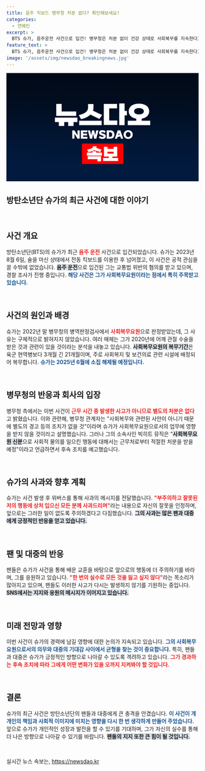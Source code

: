 ```yaml
---
title: 음주 킥보드 병무청 처분 없다? 확인해보세요!
categories:
  - 연예인
excerpt: >
  BTS 슈가, 음주운전 사건으로 입건! 병무청은 처분 없이 건강 상태로 사회복무를 지속한다고 밝혔지만, 소속사 빅히트는 내부 징계 예고. 과연 그가 받게 될 처분은? 클릭해서 자세한 소식 확인하세요!
feature_text: >
  BTS 슈가, 음주운전 사건으로 입건! 병무청은 처분 없이 건강 상태로 사회복무를 지속한다고 밝혔지만, 소속사 빅히트는 내부 징계 예고. 과연 그가 받게 될 처분은? 클릭해서 자세한 소식 확인하세요!
image: '/assets/img/newsdao_breakingnews.jpg'
---
```


<p><img src="/assets/img/newsdao_breakingnews.jpg" alt="ranknews 속보" /></p>

<h2 data-ke-size="size26">방탄소년단 슈가의 최근 사건에 대한 이야기</h2>

<p data-ke-size="size16">&nbsp;</p>

<h2 data-ke-size="size26">사건 개요</h2>

<p>방탄소년단(BTS)의 슈가가 최근 <b><span style="color: #ee2323;">음주 운전</span></b> 사건으로 입건되었습니다. 슈가는 2023년 8월 6일, 술을 마신 상태에서 전동 킥보드를 이용한 후 넘어졌고, 이 사건은 공적 관심을 끌 수밖에 없었습니다. <b><span style="background-color: #21538527;">음주 운전</span></b>으로 입건된 그는 교통법 위반의 혐의를 받고 있으며, 경찰 조사가 진행 중입니다. <b><span style="color: #1a5490;">해당 사건은 그가 사회복무요원이라는 점에서 특히 주목받고 있습니다.</span></b></p>

<p data-ke-size="size16">&nbsp;</p>

<h2 data-ke-size="size26">사건의 원인과 배경</h2>

<p>슈가는 2022년 말 병무청의 병역판정검사에서 <b><span style="color: #ee2323;">사회복무요원</span></b>으로 판정받았는데, 그 사유는 구체적으로 밝혀지지 않았습니다. 여러 매체는 그가 2020년에 어깨 관절 수술을 받은 것과 관련이 있을 것이라는 분석을 내놓고 있습니다. <b><span style="background-color: #21538527;">사회복무요원의 복무기간</span></b>은 육군 현역병보다 3개월 긴 21개월이며, 주로 사회복지 및 보건의료 관련 시설에 배정되어 복무합니다. <b><span style="color: #1a5490;">슈가는 2025년 6월에 소집 해제될 예정입니다.</span></b></p>

<p data-ke-size="size16">&nbsp;</p>

<h2 data-ke-size="size26">병무청의 반응과 회사의 입장</h2>

<p>병무청 측에서는 이번 사건이 <b><span style="color: #ee2323;">근무 시간 중 발생한 사고가 아니므로 별도의 처분은 없다</span></b>고 밝혔습니다. 이와 관련해, 병무청 관계자는 "사회복무와 관련된 사안이 아니기 때문에 별도의 경고 등의 조치가 없을 것"이라며 슈가가 사회복무요원으로서의 업무에 영향을 받지 않을 것이라고 설명했습니다. 그러나 그의 소속사인 빅히트 뮤직은 "<b><span style="background-color: #21538527;">사회복무요원 신분</span></b>으로 사회적 물의를 일으킨 행동에 대해서는 근무처로부터 적절한 처분을 받을 예정"이라고 언급하면서 후속 조치를 예고했습니다.</p>

<p data-ke-size="size16">&nbsp;</p>

<h2 data-ke-size="size26">슈가의 사과와 향후 계획</h2>

<p>슈가는 사건 발생 후 위버스를 통해 사과의 메시지를 전달했습니다. <b><span style="color: #ee2323;">"부주의하고 잘못된 저의 행동에 상처 입으신 모든 분께 사과드리며"</span></b>라는 내용으로 자신의 잘못을 인정하며, 앞으로는 그러한 일이 없도록 주의하겠다고 다짐했습니다. <b><span style="background-color: #21538527;">그의 사과는 많은 팬과 대중에게 긍정적인 반응을 얻고 있습니다.</span></b></p>

<p data-ke-size="size16">&nbsp;</p>

<h2 data-ke-size="size26">팬 및 대중의 반응</h2>

<p>팬들은 슈가가 사건을 통해 배운 교훈을 바탕으로 앞으로의 행동에 더 주의하기를 바라며, 그를 응원하고 있습니다. <b><span style="color: #ee2323;">"한 번의 실수로 모든 것을 잃고 싶지 않다"</span></b>라는 목소리가 많아지고 있으며, 팬들도 이러한 사고가 다시는 발생하지 않기를 기원하는 중입니다. <b><span style="background-color: #21538527;">SNS에서는 지지와 응원의 메시지가 이어지고 있습니다.</span></b></p>

<p data-ke-size="size16">&nbsp;</p>

<h2 data-ke-size="size26">미래 전망과 영향</h2>

<p>이번 사건이 슈가의 경력에 남길 영향에 대한 논의가 지속되고 있습니다. <b><span style="color: #1a5490;">그의 사회복무 요원으로서의 의무와 대중의 기대감 사이에서 균형을 찾는 것이 중요합니다.</span></b> 특히, 팬들과 대중은 슈가가 긍정적인 방향으로 나아갈 수 있도록 격려하고 있습니다. <b><span style="color: #ee2323;">그가 경과하는 후속 조치에 따라 그에게 어떤 변화가 있을 오까지 지켜봐야 할 것입니다.</span></b></p>

<p data-ke-size="size16">&nbsp;</p>

<h2 data-ke-size="size26">결론</h2>

<p>슈가의 최근 사건은 방탄소년단의 팬들과 대중에게 큰 충격을 안겼습니다. <b><span style="color: #1a5490;">이 사건이 개개인의 책임과 사회적 이미지에 미치는 영향을 다시 한 번 생각하게 만들어 주었습니다.</span></b> 앞으로 슈가가 개인적인 성장과 발전을 할 수 있기를 기대하며, 그가 자신의 실수를 통해 더 나은 방향으로 나아갈 수 있기를 바랍니다. <b><span style="background-color: #21538527;">팬들의 지지 또한 큰 힘이 될 것입니다.</span></b></p>

<p data-ke-size="size16">&nbsp;</p>
실시간 뉴스 속보는, <a href="https://newsdao.kr" rel="dofollow">https://newsdao.kr</a>



